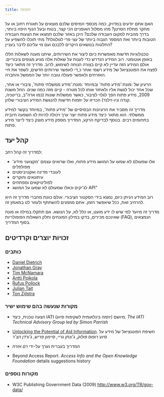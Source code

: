 ```yaml
---
title: הקדמה
---
```


האם אתם יודעים במדויק, כמה מכספי המיסים שלכם מוצאים על תאורת רחוב או על מחקר מחלת הסרטן? מהו מסלול האופניים הכי קצר, בטוח ובעל הנוף היפה ביותר, בדרך מהבית למקום העבודה שלכם? היכן באזור שלכם תמצאו את הצעות העבודה הטובות ביותר ואת המספר הגבוה ביותר של עצי פרי לגולגולת? מתי תוכלו להשפיע על החלטות בנושאים היקרים ללבכם ועם מי עליכם לדבר בעניין?

טכנולוגיות חדשות מאפשרות כיום ליצור את השירותים, שיתנו מענה לשאלות הללו באופן אוטומטי. רוב המידע הנדרש כדי לענות על שאלות אלה מגיע מגופים ציבוריים. אולם המידע הזה עדיין לא קיים בצורה הנוחה לשימוש, לרוב. מדריך זה מתאר כיצד לפצח את הפוטנציאל של מידע רשמי ואחר כ,די לאפשר שירותים חדשים, לשפר את חיי האזרחים ולאפשר פעולה טובה יותר של הממשל והחברה.

הרעיון של :מונח:'מידע פתוח' ובמיוחד :מונח:'מידע ממשלתי פתוח', ציבורי או אחר, שכל אחד יכול לגשת אליו ולאחזר אותו לכל מטרה - קיים מזה כמה שנים. החל משנת 2009, מידע פתוח הפך לגלוי לציבור, כאשר ממשלות שונות (כמו ארה”ב, בריטניה, קנדה וניו-זילנד) הכריזו על יוזמות חדשות להנגשת המידע הציבורי שלהן.

מדריך זה מסביר את הרעיונות הבסיסיים של 'מידע פתוח', במיוחד בקשר למידע ממשלתי. הוא מתאר כיצד מידע פתוח יוצר ערך ויכולה להיות לוו השפעה חיובית בתחומים רבים. בנוסף לבדיקת הרקע, המדריך מספק מידע מוצק כיצד לייצר מידע פתוח.

## קהל יעד

למדריך זה קהל רחב:

-   אלו שמעולם לא שמעו על המושג מידע פתוח, ואלו שרואים עצמם 'מקצועני מידע' מפולפלים
-   לעובדי מדינה ואקטיביסטים
-   עיתונאים וחוקרים
-   לפוליטיקאים ומפתחים
-   לג’יקים וכאלו שמעולם לא שמעו על המושג API"

רוב המידע הניתן כיום, נמצא בידי הסקטור הציבורי. אולם כוונת מחברי מדריך זה היא להרחיב זאת, ככל שיאפשר הזמן. אתם מוזמנים להשתתף ולעזור לנו במאמץ זה.

מדריך זה מיועד למי שיש לו ידע מועט, או כלל לא, על הנושא. אם תתקלו במילה או מונח שאינכם מכירים, בדקו במילון המונחים וחלק השאלות הפופולריות (FAQ), הנמצאים בסוף המדריך.

## זכויות יוצרים וקרדיטים

### כותבים

-   [Daniel Dietrich](http://ddie.me/)
-   [Jonathan Gray](http://jonathangray.org/)
-   [Tim McNamara](http://timmcnamara.co.nz)
-   [Antti Poikola](http://apoikola.wordpress.com/)
-   [Rufus Pollock](http://rufuspollock.org/)
-   [Julian Tait](http://www.littlestar.tv/)
-   [Ton Zijlstra](http://www.zylstra.org/)

### מקורות שנעשה בהם שימוש ישיר

-   הצעה טכנית, כיצד IATI (יוזמה בינלאומית לשקיפות סיוע) מיושם. *The IATI Technical Advisory Group led by Simon Parrish*
-   [Unlocking the Potential of Aid Information](http://www.unlockingaid.info/). חשיפת הפוטנציאל של מידע על סיוע *רופוס פולוק, ג'ונתן גריי, סיימון פריש, ג'ורדן הצ'ר*
-   המדריך בעברית נערך על-ידי *רם אזרח*

- Beyond Access Report. *Access Info and the Open Knowledge Foundation* details suggestions history

### מקורות נוספים

-   W3C Publishing Government Data (2009) <http://www.w3.org/TR/gov-data/>